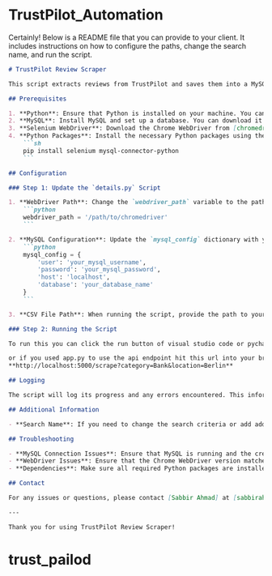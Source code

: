# TrustPilot_Automation

Certainly! Below is a README file that you can provide to your client. It includes instructions on how to configure the paths, change the search name, and run the script.

```markdown
# TrustPilot Review Scraper

This script extracts reviews from TrustPilot and saves them into a MySQL database. The table name in the database is dynamically set based on the name of the CSV file containing the URLs to be scraped.

## Prerequisites

1. **Python**: Ensure that Python is installed on your machine. You can download it from [python.org](https://www.python.org/).
2. **MySQL**: Install MySQL and set up a database. You can download it from [mysql.com](https://www.mysql.com/).
3. **Selenium WebDriver**: Download the Chrome WebDriver from [chromedriver.chromium.org](https://chromedriver.chromium.org/).
4. **Python Packages**: Install the necessary Python packages using the following command:
    ```sh
    pip install selenium mysql-connector-python
    ```

## Configuration

### Step 1: Update the `details.py` Script

1. **WebDriver Path**: Change the `webdriver_path` variable to the path where you have saved the Chrome WebDriver executable on your machine.
    ```python
    webdriver_path = '/path/to/chromedriver'
    ```

2. **MySQL Configuration**: Update the `mysql_config` dictionary with your MySQL username, password, host, and database name.
    ```python
    mysql_config = {
        'user': 'your_mysql_username',
        'password': 'your_mysql_password',
        'host': 'localhost',
        'database': 'your_database_name'
    }
    ```

3. **CSV File Path**: When running the script, provide the path to your CSV file as a command-line argument.

### Step 2: Running the Script

To run this you can click the run button of visual studio code or pycharme.

or if you used app.py to use the api endpoint hit this url into your browser,
**http://localhost:5000/scrape?category=Bank&location=Berlin**

## Logging

The script will log its progress and any errors encountered. This information can be helpful for debugging if something goes wrong.

## Additional Information

- **Search Name**: If you need to change the search criteria or add additional logic for extracting reviews, you can modify the `extract_reviews` function in the script.

## Troubleshooting

- **MySQL Connection Issues**: Ensure that MySQL is running and the credentials provided in `mysql_config` are correct.
- **WebDriver Issues**: Ensure that the Chrome WebDriver version matches your installed Chrome browser version.
- **Dependencies**: Make sure all required Python packages are installed.

## Contact

For any issues or questions, please contact [Sabbir Ahmad] at [sabbirahmad653@gmail.com].

---

Thank you for using TrustPilot Review Scraper!
```

# trust_pailod
